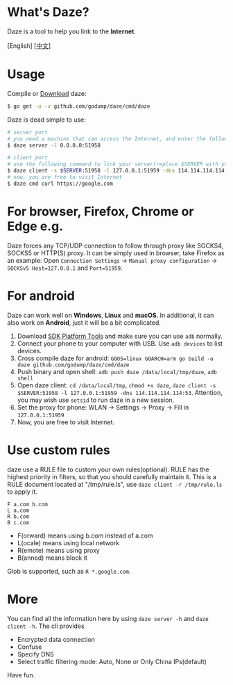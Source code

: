 # What's Daze?

Daze is a tool to help you link to the **Internet**.

\[English\] \[[中文](./README_CN.md)\]

# Usage

Compile or [Download](https://github.com/godump/daze/releases) daze:

```sh
$ go get -u -v github.com/godump/daze/cmd/daze
```

Daze is dead simple to use:

```sh
# server port
# you need a machine that can access the Internet, and enter the following command:
$ daze server -l 0.0.0.0:51958

# client port
# use the following command to link your server(replace $SERVER with your server ip):
$ daze client -s $SERVER:51958 -l 127.0.0.1:51959 -dns 114.114.114.114:53
# now, you are free to visit Internet
$ daze cmd curl https://google.com
```

# For browser, Firefox, Chrome or Edge e.g.

Daze forces any TCP/UDP connection to follow through proxy like SOCKS4, SOCKS5 or HTTP(S) proxy. It can be simply used in browser, take Firefox as an example: Open `Connection Settings` -> `Manual proxy configuration` -> `SOCKSv5 Host=127.0.0.1` and `Port=51959`.

# For android

Daze can work well on **Windows**, **Linux** and **macOS**. In additional, it can also work on **Android**, just it will be a bit complicated.

1. Download [SDK Platform Tools](https://developer.android.com/studio/releases/platform-tools) and make sure you can use `adb` normally.
2. Connect your phone to your computer with USB. Use `adb devices` to list devices.
2. Cross compile daze for android: `GOOS=linux GOARCH=arm go build -o daze github.com/godump/daze/cmd/daze`
4. Push binary and open shell: `adb push daze /data/local/tmp/daze`, `adb shell`
5. Open daze client: `cd /data/local/tmp`, `chmod +x daze`, `daze client -s $SERVER:51958 -l 127.0.0.1:51959 -dns 114.114.114.114:53`. Attention, you may wish use `setsid` to run daze in a new session.
6. Set the proxy for phone: WLAN -> Settings -> Proxy -> Fill in `127.0.0.1:51959`
7. Now, you are free to visit Internet.

# Use custom rules

daze use a RULE file to custom your own rules(optional). RULE has the highest priority in filters, so that you should carefully maintain it. This is a RULE document located at "/tmp/rule.ls", use `daze client -r /tmp/rule.ls` to apply it.

```
F a.com b.com
L a.com
R b.com
B c.com
```
- F(orward) means using b.com instead of a.com
- L(ocale) means using local network
- R(emote) means using proxy
- B(anned) means block it

Glob is supported, such as `R *.google.com`.

# More

You can find all the information here by using `daze server -h` and `daze client -h`. The cli provides

- Encrypted data connection
- Confuse
- Specify DNS
- Select traffic filtering mode: Auto, None or Only China IPs(default)

Have fun.
